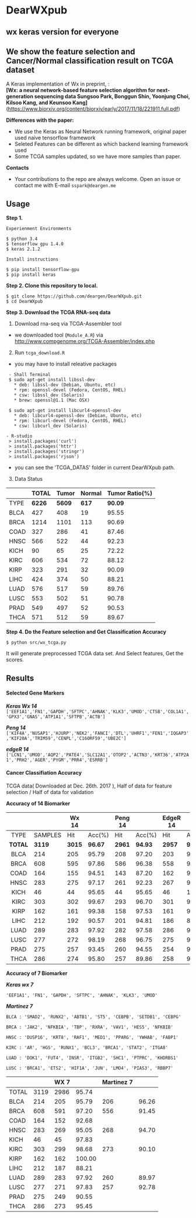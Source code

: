 # DearWXpub
## wx keras version for everyone
## We show the feature selection and Cancer/Normal classification result on TCGA dataset

A Keras implementation of Wx in preprint, :   
**[Wx: a neural network-based feature selection algorithm for next-generation sequencing data Sungsoo Park, Bonggun Shin, Yoonjung Choi, Kilsoo Kang, and Keunsoo Kang]**
(https://www.biorxiv.org/content/biorxiv/early/2017/11/18/221911.full.pdf)   

 
**Differences with the paper:**   
- We use the Keras as Neural Network running framework, original paper used naive tensorflow framework
- Seleted Features can be different as which backend learning framework used
- Some TCGA samples updated, so we have more samples than paper.

**Contacts**
- Your contributions to the repo are always welcome. 
Open an issue or contact me with E-mail `sspark@deargen.me`


## Usage

**Step 1.**
```
Experienment Environments

$ python 3.4
$ tensorflow gpu 1.4.0
$ keras 2.1.2
```

```
Install instructions

$ pip install tensorflow-gpu
$ pip install keras
```

**Step 2. Clone this repository to local.**
```
$ git clone https://github.com/deargen/DearWXpub.git
$ cd DearWXpub
```


**Step 3. Download the TCGA RNA-seq data**

1. Download rna-seq via TCGA-Assembler tool

  - we downloaded tool (`Module_A.R`) via  http://www.compgenome.org/TCGA-Assembler/index.php
  
2. Run `tcga_download.R`

  - you may have to install releative packages
```
 - Shall Terminal
 $ sudo apt-get install libssl-dev
   * deb: libssl-dev (Debian, Ubuntu, etc)
   * rpm: openssl-devel (Fedora, CentOS, RHEL)
   * csw: libssl_dev (Solaris)
   * brew: openssl@1.1 (Mac OSX)
 
 $ sudo apt-get install libcurl4-openssl-dev
   * deb: libcurl4-openssl-dev (Debian, Ubuntu, etc)
   * rpm: libcurl-devel (Fedora, CentOS, RHEL)
   * csw: libcurl_dev (Solaris)

- R-studio
 > install.packages('curl')
 > install.packages('httr')
 > install.packages('stringr')
 > install.packages('rjson')
```
  
  
  - you can see the 'TCGA_DATAS' folder in current DearWXpub path.
 
3. Data Status

| 　   | TOTAL | Tumor | Normal | Tumor Ratio(%) |
|------|-------|-------|--------|----------------|
| TYPE | **6226**  | **5609**  | **617**    | **90.09**  |
| BLCA | 427   | 408   | 19     | 95.55          |
| BRCA | 1214  | 1101  | 113    | 90.69          |
| COAD | 327   | 286   | 41     | 87.46          |
| HNSC | 566   | 522   | 44     | 92.23          |
| KICH | 90    | 65    | 25     | 72.22          |
| KIRC | 606   | 534   | 72     | 88.12          |
| KIRP | 323   | 291   | 32     | 90.09          |
| LIHC | 424   | 374   | 50     | 88.21          |
| LUAD | 576   | 517   | 59     | 89.76          |
| LUSC | 553   | 502   | 51     | 90.78          |
| PRAD | 549   | 497   | 52     | 90.53          |
| THCA | 571   | 512   | 59     | 89.67          |

**Step 4. Do the Feature selection and Get Classification Accuracy**

```
$ python src/wx_tcga.py
```
It will generate preprocessed TCGA data set. And Select features, Get the scores.


## Results

#### Selected Gene Markers
***Keras Wx 14***
`['EEF1A1','FN1','GAPDH','SFTPC','AHNAK','KLK3','UMOD','CTSB','COL1A1','GPX3','GNAS','ATP1A1','SFTPB','ACTB']`

***Peng 14***
`['KIF4A','NUSAP1','HJURP','NEK2','FANCI','DTL','UHRF1','FEN1','IQGAP3','KIF20A','TRIM59','CENPL','C16ORF59','UBE2C']`

***edgeR 14***
`['LCN1','UMOD','AQP2','PATE4','SLC12A1','OTOP2','ACTN3','KRT36','ATP2A1','PRH2','AGER','PYGM','PRR4','ESRRB']`

#### Cancer Classifiation Accuracy
TCGA data( Downloaded at Dec. 26th. 2017 ), Half of data for feature selection / Half of data for validation

**Accuracy of 14 Biomarker**

|       |         | Wx 14  |       | Peng 14 |       | EdgeR 14 |        |
|:-----:|---------|--------|-------|---------|-------|----------|--------|
| TYPE  | SAMPLES | Hit    | Acc(%)| Hit     | Acc(%)| Hit      | Acc(%) |
| **TOTAL** | **3119** | **3015** | **96.67** | **2961** | **94.93** | **2957** | **94.81** |
| BLCA  | 214     | 205    | 95.79 | 208     | 97.20 | 203      | 94.86  |
| BRCA  | 608     | 595    | 97.86 | 586     | 96.38 | 558      | 91.78  |
| COAD  | 164     | 155    | 94.51 | 143     | 87.20 | 162      | 98.78  |
| HNSC  | 283     | 275    | 97.17 | 261     | 92.23 | 267      | 94.35  |
| KICH  | 46      | 44     | 95.65 | 44      | 95.65 | 46       | 100.00 |
| KIRC  | 303     | 302    | 99.67 | 293     | 96.70 | 301      | 99.34  |
| KIRP  | 162     | 161    | 99.38 | 158     | 97.53 | 161      | 99.38  |
| LIHC  | 212     | 192    | 90.57 | 201     | 94.81 | 186      | 87.74  |
| LUAD  | 289     | 283    | 97.92 | 282     | 97.58 | 286      | 98.96  |
| LUSC  | 277     | 272    | 98.19 | 268     | 96.75 | 275      | 99.28  |
| PRAD  | 275     | 257    | 93.45 | 260     | 94.55 | 254      | 92.36  |
| THCA  | 286     | 274    | 95.80 | 257     | 89.86 | 258      | 90.21  |


**Accuracy of 7 Biomarker**

***Keras wx 7***

`'EEF1A1', 'FN1', 'GAPDH', 'SFTPC', 'AHNAK', 'KLK3', 'UMOD'`

***Martinez 7***

 `BLCA : 'SMAD2', 'RUNX2', 'ABTB1', 'ST5', 'CEBPB', 'SETDB1', 'CEBPG'`
 
 `BRCA : 'JAK2', 'NFKBIA', 'TBP', 'RXRA', 'VAV1', 'HES5', 'NFKBIB'`
 
 `HNSC : 'DUSP16', 'KRT8', 'RAF1', 'MED1', 'PPARG', 'YWHAB', 'FABP1'`
 
 `KIRC : 'AR', 'HGS', 'RUNX1', 'BCL3', 'BRCA1', 'STAT2', 'ITGA8'`
 
 `LUAD : 'DOK1', 'FUT4', 'INSR', 'ITGB2', 'SHC1', 'PTPRC', 'KHDRBS1'`
 
 `LUSC : 'BRCA1', 'ETS2', 'HIF1A', 'JUN', 'LMO4', 'PIAS3', 'RBBP7'`
 

| 　    | 　   | WX 7 | 　      | Martinez 7 | 　     |
|-------|------|------|---------|------------|--------|
| TOTAL | 3119 | 2986 | 95.74   | 　         | 　     |
| BLCA  | 214  | 205  | 95.79   | 206        | 96.26  |
| BRCA  | 608  | 591  | 97.20   | 556        | 91.45  |
| COAD  | 164  | 152  | 92.68   | 　         | 　     |
| HNSC  | 283  | 269  | 95.05   | 268        | 94.70  |
| KICH  | 46   | 45   | 97.83   | 　         | 　     |
| KIRC  | 303  | 299  | 98.68   | 273        | 90.10  |
| KIRP  | 162  | 162  | 100.00  | 　         | 　     |
| LIHC  | 212  | 187  | 88.21   | 　         | 　     |
| LUAD  | 289  | 283  | 97.92   | 260        | 89.97  |
| LUSC  | 277  | 271  | 97.83   | 257        | 92.78  |
| PRAD  | 275  | 249  | 90.55   | 　         | 　     |
| THCA  | 286  | 273  | 95.45   | 　         | 　     |
